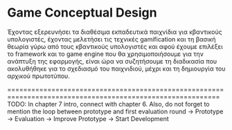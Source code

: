 # Game Conceptual Design

Έχοντας εξερευνήσει τα διαθέσιμα εκπαδευτικά παιχνίδια για κβαντικούς υπολογιστές, έχοντας μελετήσει τις τεχνικές gamification και τη βασική θεωρία γύρω από τους κβαντικούς υπολογιστές και αφού έχουμε επιλέξει το framework και το game engine που θα χρησιμοποιήσουμε για την ανάπτυξη της εφαρμογής, είναι ώρα να συζητήσουμε τη διαδικασία που ακολυθήθηκε για το σχεδιασμό του παιχνιδιού, μέχρι και τη δημιουργία του αρχικού πρωτοτύπου.

===========================================================================================================
TODO: In chapter 7 intro, connect with chapter 6. Also, do not forget to mention the loop between prototype and first evaluation round -> Prototype -> Evaluation -> Improve Prototype -> Start Development
